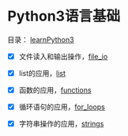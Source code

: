 # Python3语言基础

目录： [learnPython3](./learnPython3)

- [x] 文件读入和输出操作，[file_io](./learnPython3/file_io.ipynb)
- [x] list的应用，[list](./learnPython3/list.ipynb)
- [x] 函数的应用，[functions](./learnPython3/functions.ipynb)
- [x] 循环语句的应用，[for_loops](./learnPython3/for_loops.ipynb)
- [x] 字符串操作的应用，[strings](./learnPython3/strings.ipynb)


